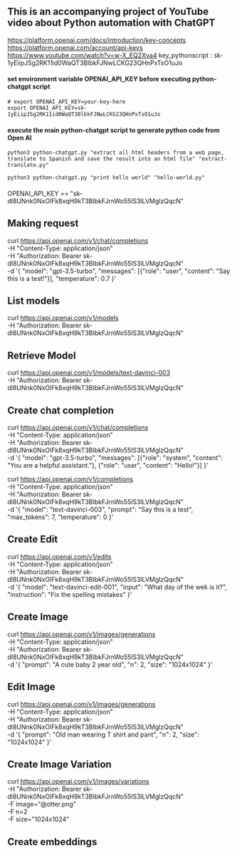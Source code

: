 <!-- @format -->

## This is an accompanying project of YouTube video about Python automation with ChatGPT

https://platform.openai.com/docs/introduction/key-concepts
https://platform.openai.com/account/api-keys
https://www.youtube.com/watch?v=w-X_EQ2Xva4
key_pythonscript : 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

#### set environment variable OPENAI_API_KEY before executing python-chatgpt script

    # export OPENAI_API_KEY=your-key-here
    export OPENAI_API_KEY=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

#### execute the main python-chatgpt script to generate python code from Open AI

    python3 python-chatgpt.py "extract all html headers from a web page, translate to Spanish and save the result into an html file" "extract-translate.py"

    python3 python-chatgpt.py "print hello world" "hello-world.py"

####

OPENAI_API_KEY == "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"

## Making request

curl https://api.openai.com/v1/chat/completions \
 -H "Content-Type: application/json" \
 -H "Authorization: Bearer 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" \
 -d '{
"model": "gpt-3.5-turbo",
"messages": [{"role": "user", "content": "Say this is a test!"}],
"temperature": 0.7
}'

## List models

curl https://api.openai.com/v1/models \
-H "Authorization: Bearer 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"

## Retrieve Model

curl https://api.openai.com/v1/models/text-davinci-003 \
 -H "Authorization: Bearer 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"

## Create chat completion

curl https://api.openai.com/v1/chat/completions \
 -H "Content-Type: application/json" \
 -H "Authorization: Bearer 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" \
 -d '{
"model": "gpt-3.5-turbo",
"messages": [{"role": "system", "content": "You are a helpful assistant."}, {"role": "user", "content": "Hello!"}]
}'

curl https://api.openai.com/v1/completions \
 -H "Content-Type: application/json" \
 -H "Authorization: Bearer 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" \
 -d '{
"model": "text-davinci-003",
"prompt": "Say this is a test",
"max_tokens": 7,
"temperature": 0
}'

## Create Edit

curl https://api.openai.com/v1/edits \
 -H "Content-Type: application/json" \
 -H "Authorization: Bearer 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" \
 -d '{
"model": "text-davinci-edit-001",
"input": "What day of the wek is it?",
"instruction": "Fix the spelling mistakes"
}'

## Create Image

curl https://api.openai.com/v1/images/generations \
 -H "Content-Type: application/json" \
 -H "Authorization: Bearer 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" \
 -d '{
"prompt": "A cute baby 2 year old",
"n": 2,
"size": "1024x1024"
}'

## Edit Image

curl https://api.openai.com/v1/images/generations \
 -H "Content-Type: application/json" \
 -H "Authorization: Bearer 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" \
 -d '{
"prompt": "Old man wearing T shirt and pant",
"n": 2,
"size": "1024x1024"
}'

## Create Image Variation

curl https://api.openai.com/v1/images/variations \
 -H "Authorization: Bearer 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" \
 -F image="@otter.png" \
 -F n=2 \
 -F size="1024x1024"

## Create embeddings

